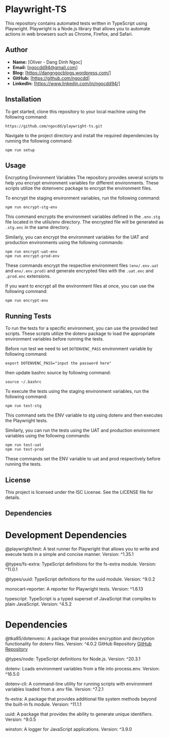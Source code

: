 # Playwright-TS

This repository contains automated tests written in TypeScript using Playwright. Playwright is a Node.js library that allows you to automate actions in web browsers such as Chrome, Firefox, and Safari.

## Author

- **Name:** [Oliver - Dang Dinh Ngoc]
- **Email:** [ngocdd94@gmail.com]
- **Blog:** [https://dangngocblogs.wordpress.com/]
- **GitHub:** [https://github.com/ngocdd]
- **LinkedIn:** [https://www.linkedin.com/in/ngocdd94/]

## Installation

To get started, clone this repository to your local machine using the following command:

```
https://github.com/ngocdd/playwright-ts.git
```

Navigate to the project directory and install the required dependencies by running the following command:

```
npm run setup
```

## Usage

Encrypting Environment Variables
The repository provides several scripts to help you encrypt environment variables for different environments. These scripts utilize the dotenvenc package to encrypt the environment files.

To encrypt the staging environment variables, run the following command:

```
npm run encrypt-stg-env
```

This command encrypts the environment variables defined in the `.env.stg` file located in the utils/env directory. The encrypted file will be generated as `.stg.enc` in the same directory.

Similarly, you can encrypt the environment variables for the UAT and production environments using the following commands:

```
npm run encrypt-uat-env
npm run encrypt-prod-env
```

These commands encrypt the respective environment files `(env/.env.uat` and `env/.env.prod)` and generate encrypted files with the `.uat.enc` and `.prod.enc` extensions.

If you want to encrypt all the environment files at once, you can use the following command:

```
npm run encrypt-env
```

## Running Tests

To run the tests for a specific environment, you can use the provided test scripts. These scripts utilize the dotenv package to load the appropriate environment variables before running the tests.

Before run test we need to set `DOTENVENC_PASS` environment variable by following command:

```
export DOTENVENC_PASS="input the password here"
```

then update bashrc source by following command:

```
source ~/.bashrc
```

To execute the tests using the staging environment variables, run the following command:

```
npm run test-stg
```

This command sets the ENV variable to stg using dotenv and then executes the Playwright tests.

Similarly, you can run the tests using the UAT and production environment variables using the following commands:

```
npm run test-uat
npm run test-prod
```

These commands set the ENV variable to uat and prod respectively before running the tests.

## License

This project is licensed under the ISC License. See the LICENSE file for details.

## Dependencies

# Development Dependencies

@playwright/test: A test runner for Playwright that allows you to write and execute tests in a simple and concise manner. Version: ^1.35.1

@types/fs-extra: TypeScript definitions for the fs-extra module. Version: ^11.0.1

@types/uuid: TypeScript definitions for the uuid module. Version: ^9.0.2

monocart-reporter: A reporter for Playwright tests. Version: ^1.6.13

typescript: TypeScript is a typed superset of JavaScript that compiles to plain JavaScript. Version: ^4.5.2

# Dependencies

@tka85/dotenvenc: A package that provides encryption and decryption functionality for dotenv files. Version: ^4.0.2 GitHub Repository [GitHub Repository](https://github.com/tka85/dotenvenc)

@types/node: TypeScript definitions for Node.js. Version: ^20.3.1

dotenv: Loads environment variables from a file into process.env. Version: ^16.5.0

dotenv-cli: A command-line utility for running scripts with environment variables loaded from a .env file. Version: ^7.2.1

fs-extra: A package that provides additional file system methods beyond the built-in fs module. Version: ^11.1.1

uuid: A package that provides the ability to generate unique identifiers. Version: ^9.0.5

winston: A logger for JavaScript applications. Version: ^3.9.0
